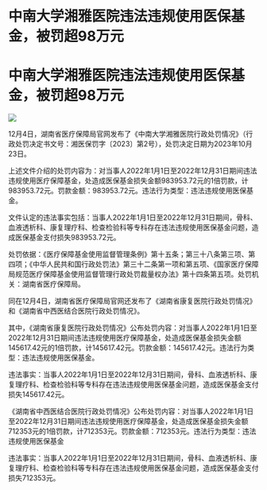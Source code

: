 # 中南大学湘雅医院违法违规使用医保基金，被罚超98万元

# 中南大学湘雅医院违法违规使用医保基金，被罚超98万元

![](https://inews.gtimg.com/om_bt/OalA_JSqGByenQu8OswToOKNNu7cg8g3GqGjpaj8p1yjIAA/1000)

12月4日，湖南省医疗保障局官网发布了《中南大学湘雅医院行政处罚情况》（行政处罚决定书文号：湘医保罚字〔2023〕第2号），处罚决定日期为2023年10月23日。

上述文件介绍的处罚内容为：对当事人2022年1月1日至2022年12月31日期间违法违规使用医疗保障基金，处造成医保基金损失金额983953.72元的1倍罚款，计983953.72元。罚款金额：983953.72元。违法行为类型：违法违规使用医保基金。

文件认定的违法事实包括：当事人2022年1月1日至2022年12月31日期间，骨科、血液透析科、康复理疗科、检查检验科等专科存在违法违规使用医保基金问题，造成医保基金支付损失983953.72元。

处罚依据：《医疗保障基金使用监督管理条例》第十五条；第三十八条第三项、第四项；《中华人民共和国行政处罚法》第三十二条第一项和第五项、《国家医疗保障局规范医疗保障基金使用监督管理行政处罚裁量权办法》第十四条第五项。处罚机关：湖南省医疗保障局。

同在12月4日，湖南省医疗保障局官网还发布了《湖南省康复医院行政处罚情况》和《湖南省中西医结合医院行政处罚情况》。

其中，《湖南省康复医院行政处罚情况》公布处罚内容：对当事人2022年1月1日至2022年12月31日期间违法违规使用医疗保障基金，处造成医保基金损失金额145617.42元的1倍罚款，计145617.42元。罚款金额：145617.42元。违法行为类型：违法违规使用医保基金。

违法事实：当事人2022年1月1日至2022年12月31日期间，骨科、血液透析科、康复理疗科、检查检验科等专科存在违法违规使用医保基金问题，造成医保基金支付损失145617.42元。

《湖南省中西医结合医院行政处罚情况》公布处罚内容：对当事人2022年1月1日至2022年12月31日期间违法违规使用医疗保障基金，处造成医保基金损失金额712353元的1倍罚款，计712353元。罚款金额：712353元。违法行为类型：违法违规使用医保基金

违法事实：当事人2022年1月1日至2022年12月31日期间，骨科、血液透析科、康复理疗科、检查检验科等专科存在违法违规使用医保基金问题，造成医保基金支付损失712353元。

